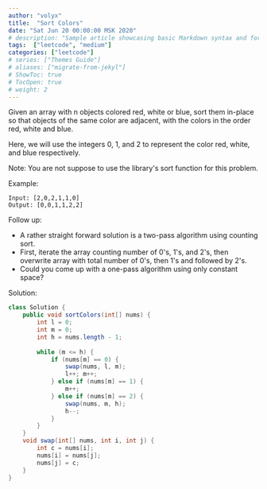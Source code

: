 ```yaml
---
author: "volyx"
title:  "Sort Colors"
date: "Sat Jun 20 00:00:00 MSK 2020"
# description: "Sample article showcasing basic Markdown syntax and formatting for HTML elements."
tags:  ["leetcode", "medium"]
categories: ["leetcode"]
# series: ["Themes Guide"]
# aliases: ["migrate-from-jekyl"]
# ShowToc: true
# TocOpen: true
# weight: 2
---
```


Given an array with n objects colored red, white or blue, sort them in-place so that objects of the same color are adjacent, with the colors in the order red, white and blue.

Here, we will use the integers 0, 1, and 2 to represent the color red, white, and blue respectively.

Note: You are not suppose to use the library's sort function for this problem.

Example:
```
Input: [2,0,2,1,1,0]
Output: [0,0,1,1,2,2]
```

Follow up:
- A rather straight forward solution is a two-pass algorithm using counting sort.
- First, iterate the array counting number of 0's, 1's, and 2's, then overwrite array with total number of 0's, then 1's and followed by 2's.
- Could you come up with a one-pass algorithm using only constant space?



Solution:

```java
class Solution {
    public void sortColors(int[] nums) {
        int l = 0;
        int m = 0;
        int h = nums.length - 1;
        
        while (m <= h) {
            if (nums[m] == 0) {
                swap(nums, l, m);
                l++; m++;
            } else if (nums[m] == 1) {
                m++;
            } else if (nums[m] == 2) {
                swap(nums, m, h);
                h--;
            }
        }
    }
    void swap(int[] nums, int i, int j) {
        int c = nums[i];
        nums[i] = nums[j];
        nums[j] = c;
    }
}
